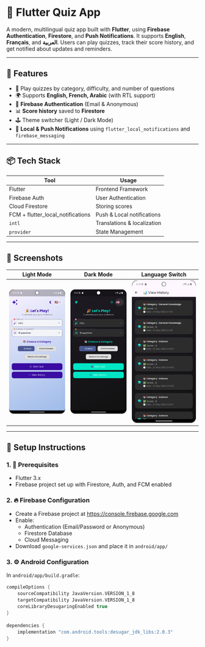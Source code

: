 # 📱 Flutter Quiz App

A modern, multilingual quiz app built with **Flutter**, using **Firebase Authentication**, **Firestore**, and **Push Notifications**. It supports **English**, **Français**, and **العربية**. Users can play quizzes, track their score history, and get notified about updates and reminders.

---

## 🚀 Features

- 🧠 Play quizzes by category, difficulty, and number of questions
- 🌍 Supports **English, French, Arabic** (with RTL support)
- 🔐 **Firebase Authentication** (Email & Anonymous)
- 📊 **Score history** saved to **Firestore**
- 🕹️ Theme switcher (Light / Dark Mode)
- 🔔 **Local & Push Notifications** using `flutter_local_notifications` and `firebase_messaging`

---

## 📦 Tech Stack

| Tool | Usage |
|------|-------|
| Flutter | Frontend Framework |
| Firebase Auth | User Authentication |
| Cloud Firestore | Storing scores |
| FCM + flutter_local_notifications | Push & Local notifications |
| `intl` | Translations & localization |
| `provider` | State Management |

---

## 📸 Screenshots

| Light Mode | Dark Mode | Language Switch |
|------------|-----------|-----------------|
| ![light](screenshots/light.png) | ![dark](screenshots/dark.png) | ![lang](screenshots/lang.png) |

---

## 🧪 Setup Instructions

### 1. 🔧 Prerequisites

- Flutter 3.x
- Firebase project set up with Firestore, Auth, and FCM enabled

### 2. 🔥 Firebase Configuration

- Create a Firebase project at https://console.firebase.google.com
- Enable:
    - Authentication (Email/Password or Anonymous)
    - Firestore Database
    - Cloud Messaging
- Download `google-services.json` and place it in `android/app/`

### 3. ⚙️ Android Configuration

In `android/app/build.gradle`:

```gradle
compileOptions {
    sourceCompatibility JavaVersion.VERSION_1_8
    targetCompatibility JavaVersion.VERSION_1_8
    coreLibraryDesugaringEnabled true
}

dependencies {
    implementation "com.android.tools:desugar_jdk_libs:2.0.3"
}
